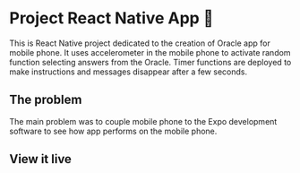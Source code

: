 # Project React Native App 📱

This is React Native project dedicated to the creation of Oracle app for mobile phone. It uses accelerometer in the mobile phone to activate random function selecting answers from the Oracle. Timer functions are deployed to make instructions and messages disappear after a few seconds.

## The problem

The main problem was to couple mobile phone to the Expo development software to see how app performs on the mobile phone. 

## View it live


